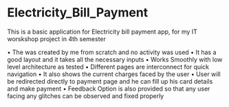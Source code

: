 # Electricity_Bill_Payment
This is a basic application for Electricity bill payment app, for my IT worskshop project in 4th semester



•	The was created by me from scratch and no activity was used
•	It has a good layout and it takes all the necessary inputs 
•	Works Smoothly with low level architecture as tested 
•	Different pages are interconnect for quick navigation 
•	It also shows the current charges faced by the user
•	User will be redirected directly to payment page and he can fill up his card details and make payment
•	Feedback Option is also provided so that any user facing any glitches can be observed and fixed properly 
